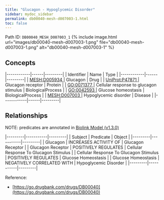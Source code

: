 ```yaml
---
title: "Glucagon - Hypoglycemic Disorder"
sidebar: mydoc_sidebar
permalink: db00040-mesh-d007003-1.html
toc: false 
---
```



Path ID: `DB00040_MESH_D007003_1`
{% include image.html url="images/db00040-mesh-d007003-1.png" file="db00040-mesh-d007003-1.png" alt="db00040-mesh-d007003-1" %}

## Concepts

|------------|------|---------|
| Identifier | Name | Type    |
|------------|------|---------|
| <a href="https://identifiers.org/MESH:D005934">MESH:D005934 </a> | Glucagon | Drug |
| <a href="https://identifiers.org/UniProt:P47871">UniProt:P47871 </a> | Glucagon receptor | Protein |
| <a href="https://identifiers.org/GO:0071377">GO:0071377 </a> | Cellular response to glucagon stimulus | BiologicalProcess |
| <a href="https://identifiers.org/GO:0042593">GO:0042593 </a> | Glucose homeostasis | BiologicalProcess |
| <a href="https://identifiers.org/MESH:D007003">MESH:D007003 </a> | Hypoglycemic disorder | Disease |
|------------|------|---------|

## Relationships


NOTE: predicates are annotated in <a href="https://github.com/biolink/biolink-model/releases/tag/v1.3.0">Biolink Model (v1.3.0)</a>

|---------|-----------|---------|
| Subject | Predicate | Object  |
|---------|-----------|---------|
| Glucagon | INCREASES ACTIVITY OF | Glucagon Receptor |
| Glucagon Receptor | POSITIVELY REGULATES | Cellular Response To Glucagon Stimulus |
| Cellular Response To Glucagon Stimulus | POSITIVELY REGULATES | Glucose Homeostasis |
| Glucose Homeostasis | NEGATIVELY CORRELATED WITH | Hypoglycemic Disorder |
|---------|-----------|---------|

Reference: 
  - [https://go.drugbank.com/drugs/DB00040](https://go.drugbank.com/drugs/DB00040)

